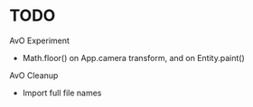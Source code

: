 # TODO

AvO Experiment
- Math.floor() on App.camera transform, and on Entity.paint()

AvO Cleanup
- Import full file names
